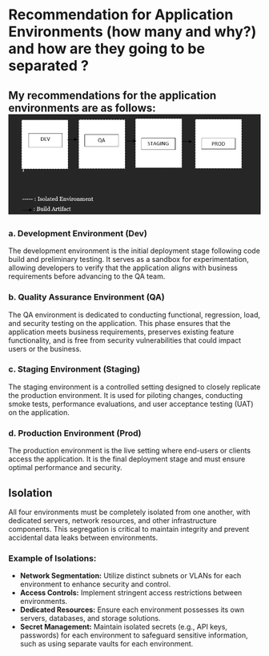 # Recommendation for Application Environments (how many and why?) and how are they going to be separated ?

My recommendations for the application environments are as follows:
![architecture](img/image.png)
---
### a. Development Environment (Dev)
The development environment is the initial deployment stage following code build and preliminary testing. It serves as a sandbox for experimentation, allowing developers to verify that the application aligns with business requirements before advancing to the QA team.

### b. Quality Assurance Environment (QA)
The QA environment is dedicated to conducting functional, regression, load, and security testing on the application. This phase ensures that the application meets business requirements, preserves existing feature functionality, and is free from security vulnerabilities that could impact users or the business.

### c. Staging Environment (Staging)
The staging environment is a controlled setting designed to closely replicate the production environment. It is used for piloting changes, conducting smoke tests, performance evaluations, and user acceptance testing (UAT) on the application.

### d. Production Environment (Prod)
The production environment is the live setting where end-users or clients access the application. It is the final deployment stage and must ensure optimal performance and security.

## Isolation

All four environments must be completely isolated from one another, with dedicated servers, network resources, and other infrastructure components. This segregation is critical to maintain integrity and prevent accidental data leaks between environments.

### Example of Isolations:
- **Network Segmentation:** Utilize distinct subnets or VLANs for each environment to enhance security and control.
- **Access Controls:** Implement stringent access restrictions between environments.
- **Dedicated Resources:** Ensure each environment possesses its own servers, databases, and storage solutions.
- **Secret Management:** Maintain isolated secrets (e.g., API keys, passwords) for each environment to safeguard sensitive information, such as using separate vaults for each environment.
